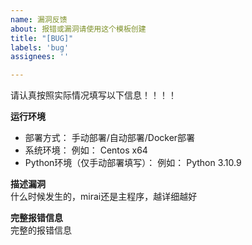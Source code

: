 ```yaml
---
name: 漏洞反馈
about: 报错或漏洞请使用这个模板创建
title: "[BUG]"
labels: 'bug'
assignees: ''

---
```


请认真按照实际情况填写以下信息！！！！

**运行环境**
- 部署方式：
    手动部署/自动部署/Docker部署
- 系统环境：
    例如： Centos x64
- Python环境（仅手动部署填写）：
    例如： Python 3.10.9

**描述漏洞**  
什么时候发生的，mirai还是主程序，越详细越好

**完整报错信息**  
完整的报错信息
